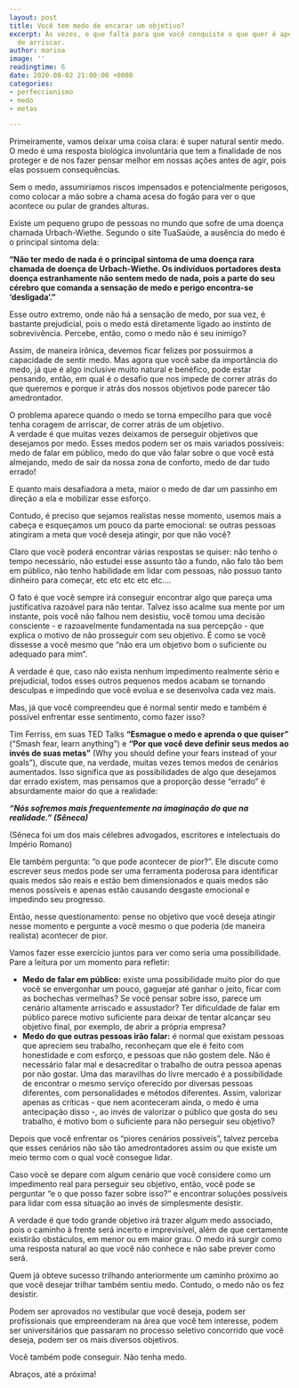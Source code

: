 ```yaml
---
layout: post
title: Você tem medo de encarar um objetivo?
excerpt: Às vezes, o que falta para que você conquiste o que quer é apenas a coragem
  de arriscar.
author: marina
image: ''
readingtime: 6
date: 2020-08-02 21:00:00 +0000
categories:
- perfeccionismo
- medo
- metas

---
```

Primeiramente, vamos deixar uma coisa clara: é super natural sentir medo. O medo é uma resposta biológica involuntária que tem a finalidade de nos proteger e de nos fazer pensar melhor em nossas ações antes de agir, pois elas possuem consequências.

Sem o medo, assumiríamos riscos impensados e potencialmente perigosos, como colocar a mão sobre a chama acesa do fogão para ver o que acontece ou pular de grandes alturas.

Existe um pequeno grupo de pessoas no mundo que sofre de uma doença chamada Urbach-Wiethe. Segundo o site TuaSaúde, a ausência do medo é o principal sintoma dela:

**“Não ter medo de nada é o principal sintoma de uma doença rara chamada de doença de Urbach-Wiethe. Os indivíduos portadores desta doença estranhamente não sentem medo de nada, pois a parte do seu cérebro que comanda a sensação de medo e perigo encontra-se ‘desligada’.”**

Esse outro extremo, onde não há a sensação de medo, por sua vez, é bastante prejudicial, pois o medo está diretamente ligado ao instinto de sobrevivência. Percebe, então, como o medo não é seu inimigo?

Assim, de maneira irônica, devemos ficar felizes por possuirmos a capacidade de sentir medo. Mas agora que você sabe da importância do medo, já que é algo inclusive muito natural e benéfico, pode estar pensando, então, em qual é o desafio que nos impede de correr atrás do que queremos e porque ir atrás dos nossos objetivos pode parecer tão amedrontador.

O problema aparece quando o medo se torna empecilho para que você tenha coragem de arriscar, de correr atrás de um objetivo.  
 A verdade é que muitas vezes deixamos de perseguir objetivos que desejamos por medo. Esses medos podem ser os mais variados possíveis: medo de falar em público, medo do que vão falar sobre o que você está almejando, medo de sair da nossa zona de conforto, medo de dar tudo errado!

E quanto mais desafiadora a meta, maior o medo de dar um passinho em direção a ela e mobilizar esse esforço.

Contudo, é preciso que sejamos realistas nesse momento, usemos mais a cabeça e esqueçamos um pouco da parte emocional: se outras pessoas atingiram a meta que você deseja atingir, por que não você?

Claro que você poderá encontrar várias respostas se quiser: não tenho o tempo necessário, não estudei esse assunto tão a fundo, não falo tão bem em público, não tenho habilidade em lidar com pessoas, não possuo tanto dinheiro para começar, etc etc etc etc etc….

O fato é que você sempre irá conseguir encontrar algo que pareça uma justificativa razoável para não tentar. Talvez isso acalme sua mente por um instante, pois você não falhou nem desistiu, você tomou uma decisão consciente - e razoavelmente fundamentada na sua percepção - que explica o motivo de não prosseguir com seu objetivo. É como se você dissesse a você mesmo que “não era um objetivo bom o suficiente ou adequado para mim”.

A verdade é que, caso não exista nenhum impedimento realmente sério e prejudicial, todos esses outros pequenos medos acabam se tornando desculpas e impedindo que você evolua e se desenvolva cada vez mais.

Mas, já que você compreendeu que é normal sentir medo e também é possível enfrentar esse sentimento, como fazer isso?

Tim Ferriss, em suas TED Talks **“Esmague o medo e aprenda o que quiser”** (“Smash fear, learn anything”) e **“Por que você deve definir seus medos ao invés de suas metas”** (Why you should define your fears instead of your goals”), discute que, na verdade, muitas vezes temos medos de cenários aumentados. Isso significa que as possibilidades de algo que desejamos dar errado existem, mas pensamos que a proporção desse “errado” é absurdamente maior do que a realidade:

**_“Nós sofremos mais frequentemente na imaginação do que na realidade.” (Sêneca)_**

(Sêneca foi um dos mais célebres advogados, escritores e intelectuais do Império Romano)

Ele também pergunta: “o que pode acontecer de pior?”. Ele discute como escrever seus medos pode ser uma ferramenta poderosa para identificar quais medos são reais e estão bem dimensionados e quais medos são menos possíveis e apenas estão causando desgaste emocional e impedindo seu progresso.

Então, nesse questionamento: pense no objetivo que você deseja atingir nesse momento e pergunte a você mesmo o que poderia (de maneira realista) acontecer de pior.

Vamos fazer esse exercício juntos para ver como seria uma possibilidade. Pare a leitura por um momento para refletir:

* **Medo de falar em público:** existe uma possibilidade muito pior do que você se envergonhar um pouco, gaguejar até ganhar o jeito, ficar com as bochechas vermelhas? Se você pensar sobre isso, parece um cenário altamente arriscado e assustador? Ter dificuldade de falar em público parece motivo suficiente para deixar de tentar alcançar seu objetivo final, por exemplo, de abrir a própria empresa?
* **Medo do que outras pessoas irão falar:** é normal que existam pessoas que apreciem seu trabalho, reconheçam que ele é feito com honestidade e com esforço, e pessoas que não gostem dele. Não é necessário falar mal e desacreditar o trabalho de outra pessoa apenas por não gostar. Uma das maravilhas do livre mercado é a possibilidade de encontrar o mesmo serviço oferecido por diversas pessoas diferentes, com personalidades e métodos diferentes. Assim, valorizar apenas as críticas - que nem aconteceram ainda, o medo é uma antecipação disso -, ao invés de valorizar o público que gosta do seu trabalho, é motivo bom o suficiente para não perseguir seu objetivo?

Depois que você enfrentar os “piores cenários possíveis”, talvez perceba que esses cenários não são tão amedrontadores assim ou que existe um meio termo com o qual você consegue lidar.

Caso você se depare com algum cenário que você considere como um impedimento real para perseguir seu objetivo, então, você pode se perguntar “e o que posso fazer sobre isso?” e encontrar soluções possíveis para lidar com essa situação ao invés de simplesmente desistir.

A verdade é que todo grande objetivo irá trazer algum medo associado, pois o caminho à frente será incerto e imprevisível, além de que certamente existirão obstáculos, em menor ou em maior grau. O medo irá surgir como uma resposta natural ao que você não conhece e não sabe prever como será.

Quem já obteve sucesso trilhando anteriormente um caminho próximo ao que você desejar trilhar também sentiu medo. Contudo, o medo não os fez desistir.

Podem ser aprovados no vestibular que você deseja, podem ser profissionais que empreenderam na área que você tem interesse, podem ser universitários que passaram no processo seletivo concorrido que você deseja, podem ser os mais diversos objetivos.

Você também pode conseguir. Não tenha medo.

Abraços, até a próxima!